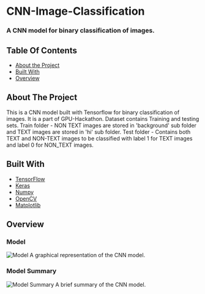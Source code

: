 # CNN-Image-Classification
### A CNN model for binary classification of images.



## Table Of Contents

* [About the Project](#about-the-project)
* [Built With](#built-with)
* [Overview](#overview)

## About The Project

This is a CNN model built with Tensorflow for binary classification of images. It is a part of GPU-Hackathon. 
Dataset contains Training and testing sets. 
Train folder - NON TEXT images are stored in 'background' sub folder and TEXT images are stored in 'hi' sub folder.
Test folder - Contains both TEXT and NON-TEXT images to be classified with label 1 for TEXT images and label 0 for NON_TEXT images.

## Built With



* [TensorFlow](https://www.tensorflow.org/)
* [Keras](https://keras.io/)
* [Numpy](https://numpy.org/)
* [OpenCV](https://opencv.org/)
* [Matplotlib](https://matplotlib.org/)

## Overview


### Model 
![Model]()
A graphical representation of the CNN model.

### Model Summary
![Model Summary]()
A brief summary of the CNN model.
